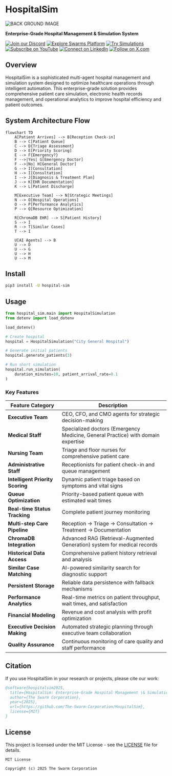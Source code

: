 
# HospitalSim

![BACK GROUND IMAGE](bg.jpg)

**Enterprise-Grade Hospital Management & Simulation System**

[![Join our Discord](https://img.shields.io/badge/Discord-Join%20our%20server-5865F2?style=for-the-badge&logo=discord&logoColor=white)](https://discord.gg/EamjgSaEQf) [![Explore Swarms Platform](https://img.shields.io/badge/Swarms-Platform-purple?style=for-the-badge&logo=web&logoColor=white)](https://swarms.ai) [![Try Simulations](https://img.shields.io/badge/Simulations-Try%20Now-orange?style=for-the-badge&logo=experiment&logoColor=white)](https://swarms.ai/simulations) [![Subscribe on YouTube](https://img.shields.io/badge/YouTube-Subscribe-red?style=for-the-badge&logo=youtube&logoColor=white)](https://www.youtube.com/@kyegomez3242) [![Connect on LinkedIn](https://img.shields.io/badge/LinkedIn-Connect-blue?style=for-the-badge&logo=linkedin&logoColor=white)](https://www.linkedin.com/in/kye-g-38759a207/) [![Follow on X.com](https://img.shields.io/badge/X.com-Follow-1DA1F2?style=for-the-badge&logo=x&logoColor=white)](https://x.com/kyegomezb)



## Overview

HospitalSim is a sophisticated multi-agent hospital management and simulation system designed to optimize healthcare operations through intelligent automation. This enterprise-grade solution provides comprehensive patient care simulation, electronic health records management, and operational analytics to improve hospital efficiency and patient outcomes.

## System Architecture Flow

```mermaid
flowchart TD
    A[Patient Arrives] --> B[Reception Check-in]
    B --> C[Patient Queue]
    C --> D{Triage Assessment}
    D --> E[Priority Scoring]
    E --> F{Emergency?}
    F -->|Yes| G[Emergency Doctor]
    F -->|No| H[General Doctor]
    G --> I[Consultation]
    H --> I[Consultation]
    I --> J[Diagnosis & Treatment Plan]
    J --> K[EHR Documentation]
    K --> L[Patient Discharge]
    
    M[Executive Team] --> N[Strategic Meetings]
    N --> O[Hospital Operations]
    O --> P[Performance Analytics]
    P --> Q[Resource Optimization]
    
    R[ChromaDB EHR] --> S[Patient History]
    S --> I
    R --> T[Similar Cases]
    T --> I
    
    U[AI Agents] --> B
    U --> D
    U --> G
    U --> H
    U --> M

```


## Install

```bash
pip3 install -U hospital-sim
```

## Usage

```python
from hospital_sim.main import HospitalSimulation
from dotenv import load_dotenv

load_dotenv()

# Create hospital
hospital = HospitalSimulation("City General Hospital")

# Generate initial patients
hospital.generate_patients(3)

# Run short simulation
hospital.run_simulation(
    duration_minutes=10, patient_arrival_rate=0.1
)
```


### Key Features

| Feature Category            | Description |
|----------------------------|-------------|
| **Executive Team**          | CEO, CFO, and CMO agents for strategic decision-making |
| **Medical Staff**           | Specialized doctors (Emergency Medicine, General Practice) with domain expertise |
| **Nursing Team**            | Triage and floor nurses for comprehensive patient care |
| **Administrative Staff**    | Receptionists for patient check-in and queue management |
| **Intelligent Priority Scoring** | Dynamic patient triage based on symptoms and vital signs |
| **Queue Optimization**      | Priority-based patient queue with estimated wait times |
| **Real-time Status Tracking** | Complete patient journey monitoring |
| **Multi-step Care Pipeline** | Reception → Triage → Consultation → Treatment → Documentation |
| **ChromaDB Integration**    | Advanced RAG (Retrieval-Augmented Generation) system for medical records |
| **Historical Data Access**  | Comprehensive patient history retrieval and analysis |
| **Similar Case Matching**   | AI-powered similarity search for diagnostic support |
| **Persistent Storage**      | Reliable data persistence with fallback mechanisms |
| **Performance Analytics**   | Real-time metrics on patient throughput, wait times, and satisfaction |
| **Financial Modeling**      | Revenue and cost analysis with profit optimization |
| **Executive Decision Making** | Automated strategic planning through executive team collaboration |
| **Quality Assurance**       | Continuous monitoring of care quality and staff performance |

## Citation

If you use HospitalSim in your research or projects, please cite our work:

```bibtex
@software{hospitalsim2025,
  title={HospitalSim: Enterprise-Grade Hospital Management \& Simulation System},
  author={The Swarm Corporation},
  year={2025},
  url={https://github.com/The-Swarm-Corporation/HospitalSim},
  license={MIT}
}
```

## License

This project is licensed under the MIT License - see the [LICENSE](LICENSE) file for details.

```
MIT License

Copyright (c) 2025 The Swarm Corporation
```